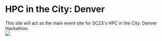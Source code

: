 # HPC in the City: Denver
This site will act as the main event site for SC23's HPC in the City: Denver Hackathon. 
<br><img src="https://hackhpc.github.io/HPCintheCity23/assets/logos/SC23-logo.png">
